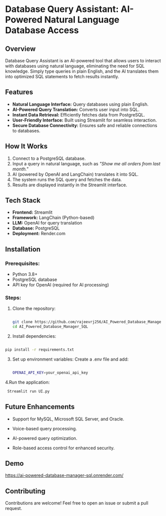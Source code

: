 # Database Query Assistant: AI-Powered Natural Language Database Access

## Overview
Database Query Assistant is an AI-powered tool that allows users to interact with databases using natural language, eliminating the need for SQL knowledge. Simply type queries in plain English, and the AI translates them into optimized SQL statements to fetch results instantly.

## Features
- **Natural Language Interface:** Query databases using plain English.
- **AI-Powered Query Translation:** Converts user input into SQL.
- **Instant Data Retrieval:** Efficiently fetches data from PostgreSQL.
- **User-Friendly Interface:** Built using Streamlit for seamless interaction.
- **Secure Database Connectivity:** Ensures safe and reliable connections to databases.

## How It Works
1. Connect to a PostgreSQL database.
2. Input a query in natural language, such as _"Show me all orders from last month."_
3. AI (powered by OpenAI and LangChain) translates it into SQL.
4. The system runs the SQL query and fetches the data.
5. Results are displayed instantly in the Streamlit interface.

## Tech Stack
- **Frontend:** Streamlit
- **Framework:** LangChain (Python-based)
- **LLM:** OpenAI for query translation
- **Database:** PostgreSQL
- **Deployment:** Render.com

## Installation

### Prerequisites:
- Python 3.8+
- PostgreSQL database
- API key for OpenAI (required for AI processing)

### Steps:
1. Clone the repository:
   ```sh
   
   git clone https://github.com/rajeevrj256/AI_Powered_Database_Manager_SQL
   cd AI_Powered_Database_Manager_SQL
   
   ```
2. Install dependencies:
```sh

pip install -r requirements.txt

```
3. Set up environment variables:
   Create a .env file and add:
   ```sh
   
   OPENAI_API_KEY=your_openai_api_key
   
   ```
4.Run the application:
  ```sh
   Streamlit run UI.py

```

## Future Enhancements
- Support for MySQL, Microsoft SQL Server, and Oracle.

- Voice-based query processing.

- AI-powered query optimization.

- Role-based access control for enhanced security.


## Demo

  https://ai-powered-database-manager-sql.onrender.com/

## Contributing
  Contributions are welcome! Feel free to open an issue or submit a pull request.
  
